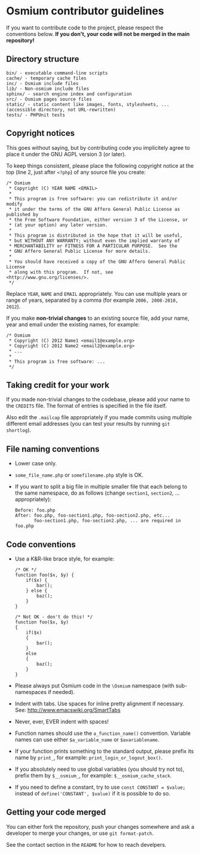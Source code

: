 Osmium contributor guidelines
=============================

If you want to contribute code to the project, please respect the
conventions below. **If you don't, your code will not be merged in the
main repository!**

Directory structure
-------------------

~~~~
bin/ - executable command-line scripts
cache/ - temporary cache files
inc/ - Osmium include files
lib/ - Non-osmium include files
sphinx/ - search engine index and configuration
src/ - Osmium pages source files
static/ - static content like images, fonts, stylesheets, ... (accessible directory, not URL-rewritten)
tests/ - PHPUnit tests
~~~~

Copyright notices
-----------------

This goes without saying, but by contributing code you implicitely
agree to place it under the GNU AGPL version 3 (or later).

To keep things consistent, please place the following copyright notice
at the top (line 2, just after `<?php`) of any source file you create:

~~~~
/* Osmium
 * Copyright (C) YEAR NAME <EMAIL>
 *
 * This program is free software: you can redistribute it and/or modify
 * it under the terms of the GNU Affero General Public License as published by
 * the Free Software Foundation, either version 3 of the License, or
 * (at your option) any later version.
 *
 * This program is distributed in the hope that it will be useful,
 * but WITHOUT ANY WARRANTY; without even the implied warranty of
 * MERCHANTABILITY or FITNESS FOR A PARTICULAR PURPOSE.  See the
 * GNU Affero General Public License for more details.
 *
 * You should have received a copy of the GNU Affero General Public License
 * along with this program.  If not, see <http://www.gnu.org/licenses/>.
 */
~~~~

Replace `YEAR`, `NAME` and `EMAIL` appropriately. You can use multiple
years or range of years, separated by a comma (for example `2006,
2008-2010, 2012`).

If you make **non-trivial changes** to an existing source file, add
your name, year and email under the existing names, for example:

~~~~
/* Osmium
 * Copyright (C) 2012 Name1 <email1@example.org>
 * Copyright (C) 2012 Name2 <email2@example.org>
 * ...
 *
 * This program is free software: ...
 */
~~~~

Taking credit for your work
---------------------------

If you made non-trivial changes to the codebase, please add your name
to the `CREDITS` file. The format of entries is specified in the file
itself.

Also edit the `.mailcap` file appropriately if you made commits using
multiple different email addresses (you can test your results by
running `git shortlog`).

File naming conventions
-----------------------

* Lower case only.

* `some_file_name.php` or `somefilename.php` style is OK.

* If you want to split a big file in multiple smaller file that each
  belong to the same namespace, do as follows (change `section1`,
  `section2`, ... appropriately):

  ~~~~
  Before: foo.php
  After: foo.php, foo-section1.php, foo-section2.php, etc...
         foo-section1.php, foo-section2.php, ... are required in foo.php
  ~~~~

Code conventions
----------------

* Use a K&R-like brace style, for example:
  ~~~~
  /* OK */
  function foo($x, $y) {
      if($x) {
          bar();
      } else {
          baz();
      }
  }

  /* Not OK - don't do this! */
  function foo($x, $y)
  {
      if($x)
      {
          bar();
      }
      else
      {
          baz();
      }
  } 
   ~~~~

* Please always put Osmium code in the `\Osmium` namespace (with
  sub-namespaces if needed).

* Indent with tabs. Use spaces for inline pretty alignment if
  necessary. See: http://www.emacswiki.org/SmartTabs

* Never, ever, EVER indent with spaces!

* Function names should use the `a_function_name()`
  convention. Variable names can use either `$a_variable_name` or
  `$avariablename`.

* If your function prints something to the standard output, please
  prefix its name by `print_`, for example:
  `print_login_or_logout_box()`.

* If you absolutely need to use global variables (you should try not
  to), prefix them by `$__osmium_`, for example:
  `$__osmium_cache_stack`.

* If you need to define a constant, try to use `const CONSTANT =
  $value;` instead of `define('CONSTANT', $value)` if it is possible
  to do so.

Getting your code merged
------------------------

You can either fork the repository, push your changes somewhere and
ask a developer to merge your changes, or use `git format-patch`.

See the contact section in the `README` for how to reach develpers.
